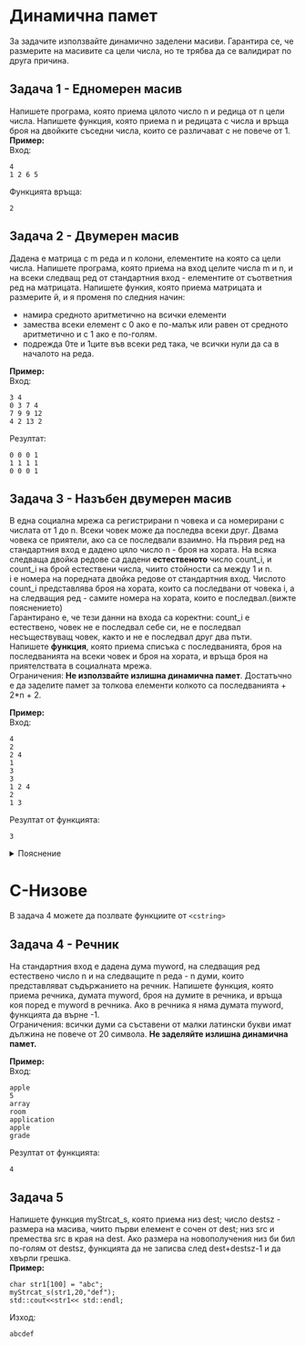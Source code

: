 # Динамична памет
За задачите използвайте динамично заделени масиви. Гарантира се, че размерите на масивите са цели числа, но те трябва да се валидират по друга причина.

## Задача 1 - Едномерен масив
Напишете програма, която приема цялото число n и редица от n цели числа. Напишете функция, която приема n и редицата с числа и връща броя на двойките съседни числа, които се различават с не повече от 1.  
**Пример:**  
Вход:
```
4
1 2 6 5
```
Функцията връща:
```
2
```

## Задача 2 - Двумерен масив
Дадена е матрица с m реда и n колони, елементите на която са цели числа. Напишете програма, която приема на вход целите числа m и n,
и на всеки следващ ред от стандартния вход - елементите от съответния ред на матрицата. Напишете функия, която приема матрицата и размерите й, и я променя по следния начин:
- намира средното аритметично на всички елементи
- замества всеки елемент с 0 ако е по-малък или равен от средното аритметично и с 1 ако е по-голям.
- подрежда 0те и 1ците във всеки ред така, че всички нули да са в началото на реда.  

**Пример:**  
Вход:
```
3 4
0 3 7 4
7 9 9 12
4 2 13 2
```
Резултат:
```
0 0 0 1
1 1 1 1
0 0 0 1
```

## Задача 3 - Назъбен двумерен масив
В една социална мрежа са регистрирани n човека и са номерирани с числата от 1 до n. Всеки човек може да последва всеки друг. Двама човека се приятели, ако са се последвали взаимно. На първия ред на стандартния вход е дадено цяло число n - броя на хората. На всяка следваща двойка редове са дадени **естественото** число count_i, и count_i на брой естествени числа, чиито стойности са между 1 и n.  
i е номера на поредната двойка редове от стандартния вход. Числото count_i представлява броя на хората, които са последвани от човека i, a на следващия ред - самите номера на хората, които е последвал.(вижте пояснението)  
Гарантирано е, че тези данни на входа са коректни: count_i е естествено, човек не е последвал себе си, не е последвал несъществуващ човек, както и не е последвал друг два пъти.  
Напишете **функция**, която приема списъка с последванията, броя на последванията на всеки човек и броя на хората, и връща броя на приятелствата в социалната мрежа.  
Ограничения: **Не използвайте излишна динамична памет**. Достатъчно е да заделите памет за толкова елементи колкото са последванията + 2*n + 2. 
 
**Пример:**  
Вход:
```
4
2
2 4
1
3
3
1 2 4
2
1 3
```
Резултат от функцията:
```
3
```

<details><summary>Пояснение</summary>
Човек 1 е последвал хора 2 и 4. Човек 2 е последвал човек 3. Човек 3 е последвал хора 1, 2 и 4. Човек 4 е последвал хора 1 и 3.
Приятелствата са (1-4), (2-3), (3-4).
</details>

# C-Низове
В задача 4 можете да позлвате функциите от ``` <cstring> ```

## Задача 4 - Речник
На стандартния вход е дадена дума myword, на следващия ред естествено число n и на следващите n реда - n думи, които представляват съдържанието на речник.
Напишете функция, която приема речника, думата myword, броя на думите в речника, и връща коя поред е myword в речника. Ако в речника я няма думата myword, функцията
да върне -1.  
Ограничения: всички думи са съставени от малки латински букви имат дължина не повече от 20 символа. **Не заделяйте излишна динамична памет.**

**Пример:**  
Вход:
```
apple
5
array
room
application
apple
grade
```
Резултат от функцията:
```
4
```

## Задача 5
Напишете функция myStrcat_s, която приема низ dest; число destsz - размера на масива, чиито първи елемент е сочен от dest; низ src и премества src в края на dest. Ако размера на новополучения низ би бил по-голям от destsz, функцията да не записва след dest+destsz-1 и да хвърли грешка.  
**Пример:**
```
char str1[100] = "abc";
myStrcat_s(str1,20,"def");
std::cout<<str1<< std::endl;
```
Изход:
```
abcdef
```
